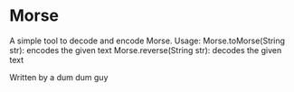 # Morse
A simple tool to decode and encode Morse.
Usage: 
  Morse.toMorse(String str): encodes the given text
  Morse.reverse(String str): decodes the given text

Written by a dum dum guy
